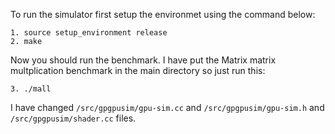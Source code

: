 To run the simulator first setup the environmet using the command below:
```
1. source setup_environment release
2. make
```
Now you should run the benchmark. I have put the Matrix matrix multplication benchmark in the main directory so just run this:
```
3. ./mall
```
I have changed  ```/src/gpgpusim/gpu-sim.cc``` and ```/src/gpgpusim/gpu-sim.h``` and ```/src/gpgpusim/shader.cc``` files. 

